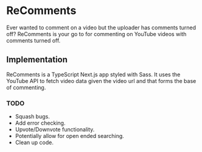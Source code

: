 # ReComments

Ever wanted to comment on a video but the uploader has comments turned off? ReComments is your go to for commenting on YouTube videos with comments turned off.

## Implementation

ReComments is a TypeScript Next.js app styled with Sass. It uses the YouTube API to fetch video data given the video url and that forms the base of commenting.

### TODO

- Squash bugs.
- Add error checking.
- Upvote/Downvote functionality.
- Potentially allow for open ended searching.
- Clean up code.
